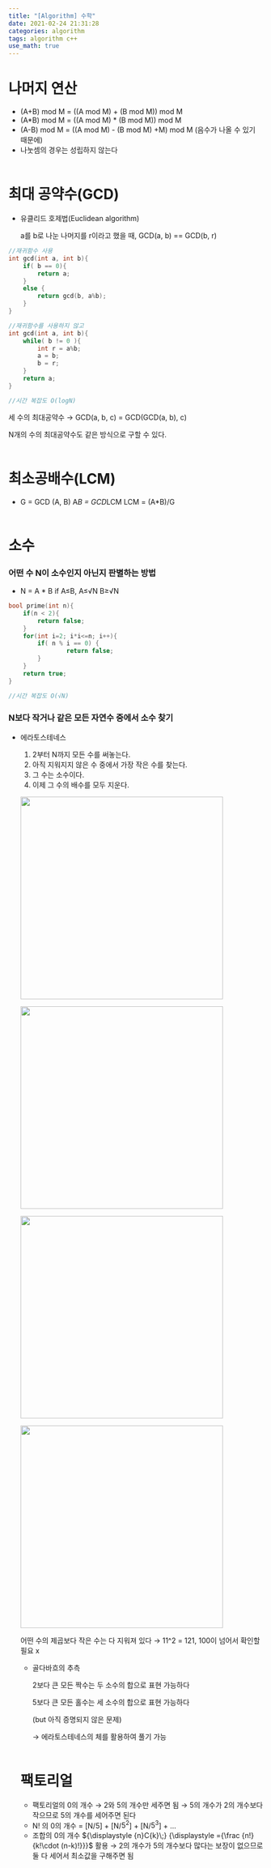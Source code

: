```yaml
---
title: "[Algorithm] 수학"
date: 2021-02-24 21:31:28
categories: algorithm
tags: algorithm c++ 
use_math: true
---
```

# 나머지 연산

- (A+B) mod M = ((A mod M) + (B mod M)) mod M
- (A*B) mod M = ((A mod M) * (B mod M)) mod M
- (A-B) mod M = ((A mod M) - (B mod M) +M) mod M   (음수가 나올 수 있기 때문에)
- 나눗셈의 경우는 성립하지 않는다<br><br>

# 최대 공약수(GCD)

- 유클리드 호제법(Euclidean algorithm)

    a를 b로 나눈 나머지를 r이라고 했을 때, GCD(a, b) == GCD(b, r)

```cpp
//재귀함수 사용
int gcd(int a, int b){
	if( b == 0){
		return a;
	}
	else {
		return gcd(b, a%b);
	}
}

//재귀함수를 사용하지 않고
int gcd(int a, int b){
	while( b != 0 ){
		int r = a%b;
		a = b;
		b = r;
	}
	return a;
}

//시간 복잡도 O(logN)
```

세 수의 최대공약수 → GCD(a, b, c) = GCD(GCD(a, b), c)

N개의 수의 최대공약수도 같은 방식으로 구할 수 있다.<br><br>

# 최소공배수(LCM)

- G = GCD (A, B)    A*B = GCD*LCM    LCM = (A*B)/G<br><br>

# 소수

### 어떤 수 N이 소수인지 아닌지 판별하는 방법

- N = A * B   if A≤B,  A≤√N  B≥√N

```cpp
bool prime(int n){
	if(n < 2){
		return false;
	}
	for(int i=2; i*i<=n; i++){
		if( n % i == 0) {
				return false;
		}
	}
	return true;
}

//시간 복잡도 O(√N)
```

### N보다 작거나 같은 모든 자연수 중에서 소수 찾기

- 에라토스테네스
    1. 2부터 N까지 모든 수를 써놓는다.
    2. 아직 지워지지 않은 수 중에서 가장 작은 수를 찾는다.
    3. 그 수는 소수이다.
    4. 이제 그 수의 배수를 모두 지운다.
    <p><img src=https://user-images.githubusercontent.com/67692759/108999629-e6ff2000-76e5-11eb-83b9-af595928a105.jpeg width="400" height="400"></p>
    <p><img src=https://user-images.githubusercontent.com/67692759/108999472-b15a3700-76e5-11eb-833d-62ce8aa40d89.jpeg width="400" height="400"></p>
    <p><img src=https://user-images.githubusercontent.com/67692759/108999534-c767f780-76e5-11eb-908a-77f40be80d77.jpeg width="400" height="400"></p>
    <p><img src=https://user-images.githubusercontent.com/67692759/108999675-faaa8680-76e5-11eb-9a76-24561c13f875.jpeg width="400" height="400"><p>

   
    어떤 수의 제곱보다 작은 수는 다 지워져 있다 → 11^2  = 121,  100이 넘어서 확인할 필요 x

    - 골다바흐의 추측

        2보다 큰 모든 짝수는 두 소수의 합으로 표현 가능하다

        5보다 큰 모든 홀수는 세 소수의 합으로 표현 가능하다

        (but 아직 증명되지 않은 문제)

        → 에라토스테네스의 체를 활용하여 풀기 가능<br><br>

    # 팩토리얼

    - 팩토리얼의 0의 개수 → 2와 5의 개수만 세주면 됨 → 5의 개수가 2의 개수보다 작으므로 5의 개수를 세어주면 된다
    - N! 의 0의 개수 = [N/5] + [N/$5^2$] + [N/$5^3$] + ...
    - 조합의 0의 개수  ${\displaystyle {n}C{k}\;} {\displaystyle ={\frac {n!}{k!\cdot (n-k)!}}}$ 활용 → 2의 개수가 5의 개수보다 많다는 보장이 없으므로 둘 다 세어서 최소값을 구해주면 됨
